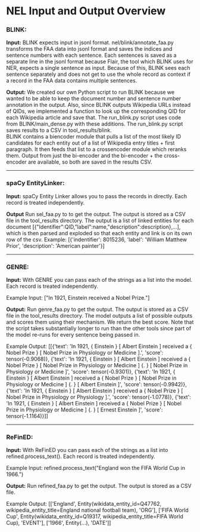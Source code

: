 # NEL Input and Output Overview

### BLINK:

**Input:** BLINK expects input in jsonl format. nel/blink/annotate_faa.py transforms the FAA data into jsonl format and saves the indices and sentence numbers with each sentence. Each sentences is saved as a separate line in the jsonl format because Flair, the tool which BLINK uses for NER, expects a single sentence as input. Because of this, BLINK sees each sentence separately and does not get to use the whole record as context if a record in the FAA data contains multiple sentences.

**Output:** We created our own Python script to run BLINK because we wanted to be able to keep the document number and sentence number annotation in the output. Also, since BLINK outputs Wikipedia URLs instead of QIDs, we implemented a function to look up the corresponding QID for each Wikipedia article and save that. The run_blink.py script uses code from BLINK/main_dense.py with these additions. The run_blink.py script saves results to a CSV in tool_results/blink.\
BLINK contains a biencoder module that pulls a list of the most likely ID candidates for each entity out of a list of Wikipedia entry titles + first paragraph. It then feeds that list to a crossencoder module which reranks them. Output from just the bi-encoder and the bi-encoder + the cross-encoder are available, so both are saved in the results CSV.

---

### spaCy EntityLinker:

**Input:** spaCy Entity Linker allows you to pass the records in directly. Each record is treated independently.

**Output**  Run sel_faa.py to to get the output. The output is stored as a CSV file in the tool_results directory. 
The output is a list of linked entities for each document [{"Identifier":QID,"label":name,"description":description},...], which is then parsed and exploded so that each entity and link is on its own row of the csv.
Example: [{'indentifier': 8015236, 'label': 'William Matthew Prior', 'description': 'American painter'}]
 
---

### GENRE:

**Input:** With GENRE you can pass each of the strings as a list into the model. Each record is treated independently.

Example Input: ["In 1921, Einstein received a Nobel Prize."]

**Output:**  Run genre_faa.py to get the output. The output is stored as a CSV file in the tool_results directory. 
The model outputs a list of possible outputs and scores them using their mechanism. We return the best score. Note that the script takes substantially longer to run than the other tools since part of the model re-runs for every sentence being passed in.

Example Output: [[{'text': 'In 1921, { Einstein } [ Albert Einstein ] received a { Nobel Prize } [ Nobel Prize in Physiology or Medicine ].', 'score': tensor(-0.9068)}, {'text': 'In 1921, { Einstein } [ Albert Einstein ] received a { Nobel Prize } [ Nobel Prize in Physiology or Medicine ] {. } [ Nobel Prize in Physiology or Medicine ]', 'score': tensor(-0.9301)}, {'text': 'In 1921, { Einstein } [ Albert Einstein ] received a { Nobel Prize } [ Nobel Prize in Physiology or Medicine ] {. } [ Albert Einstein ]', 'score': tensor(-0.9942)}, {'text': 'In 1921, { Einstein } [ Albert Einstein ] received a { Nobel Prize } [ Nobel Prize in Physiology or Physiology ].', 'score': tensor(-1.0778)}, {'text': 'In 1921, { Einstein } [ Albert Einstein ] received a { Nobel Prize } [ Nobel Prize in Physiology or Medicine ] {. } [ Ernest Einstein ]', 'score': tensor(-1.1164)}]]

---

### ReFinED:

**Input:** With ReFinED you can pass each of the strings as a list into refined.process_text(). Each record is treated independently.

Example Input: refined.process_text("England won the FIFA World Cup in 1966.")

**Output:**  Run refined_faa.py to get the output. The output is stored as a CSV file. 

Example Output: [['England', Entity(wikidata_entity_id=Q47762, wikipedia_entity_title=England national football team), 'ORG'], ['FIFA World Cup', Entity(wikidata_entity_id=Q19317, wikipedia_entity_title=FIFA World Cup), 'EVENT'], ['1966', Entity(...), 'DATE']]
